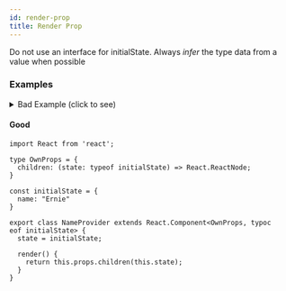 ```yaml
---
id: render-prop
title: Render Prop
---
```


Do not use an interface for initialState.  Always *infer* the type data from a value when possible

### Examples

<details><summary style="cursor: pointer;">Bad Example (click to see)</summary>
<div>
#### Bad

```tsx
import React from 'react';

interface NameProviderProps { 
  children: (state: NameProviderState) => React.ReactNode; 
}

interface NameProviderState { 
  readonly name: string; 
}

export class NameProvider extends React.Component<NameProviderProps, NameProviderState> {
  readonly state: NameProviderState = { name: 'Piotr' };

  render() {
    return this.props.children(this.state);
  }
}
```

Lets pick this apart a bit.

```tsx
interface NameProviderProps { 
  children: (state: NameProviderState) => React.ReactNode; 
}
```
- interface usage.  
- stick to a similar naming convention "OwnProps" across our components

> TODO: Lets get consensus on this? maybe we will run into issues where this won't be beneficial


```tsx
interface NameProviderState { 
  readonly name: string; 
}
```
- no need to declare a state shape
- you can just declare the value and infer the type from the value
- no need for read only, that comes from the react types inherently
</div>
</details>

#### Good

```tsx
import React from 'react';

type OwnProps = {
  children: (state: typeof initialState) => React.ReactNode;
}

const initialState = {
  name: "Ernie"
}

export class NameProvider extends React.Component<OwnProps, typoc
eof initialState> {
  state = initialState;

  render() {
    return this.props.children(this.state);
  }
}
```
